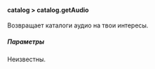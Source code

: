 #### catalog > catalog.getAudio

Возвращает каталоги аудио на твои интересы.

##### Параметры

Неизвестны.
